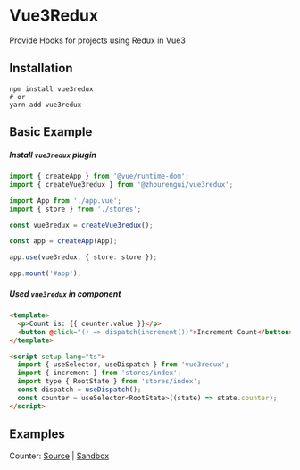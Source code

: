 # Vue3Redux

Provide Hooks for projects using Redux in Vue3

## Installation

```
npm install vue3redux
# or
yarn add vue3redux
```

## Basic Example

##### Install `vue3redux` plugin

```typescript
import { createApp } from '@vue/runtime-dom';
import { createVue3redux } from '@zhourengui/vue3redux';

import App from './app.vue';
import { store } from './stores';

const vue3redux = createVue3redux();

const app = createApp(App);

app.use(vue3redux, { store: store });

app.mount('#app');
```

##### Used `vue3redux` in component

```html
<template>
  <p>Count is: {{ counter.value }}</p>
  <button @click="() => dispatch(increment())">Increment Count</button>
</template>

<script setup lang="ts">
  import { useSelector, useDispatch } from 'vue3redux';
  import { increment } from 'stores/index';
  import type { RootState } from 'stores/index';
  const dispatch = useDispatch();
  const counter = useSelector<RootState>((state) => state.counter);
</script>
```

## Examples

Counter: [Source](https://github.com/zhourengui/vue3redux/example) | [Sandbox](https://codesandbox.io/p/sandbox/zhourengui-vue3redux-9yu2zd)
